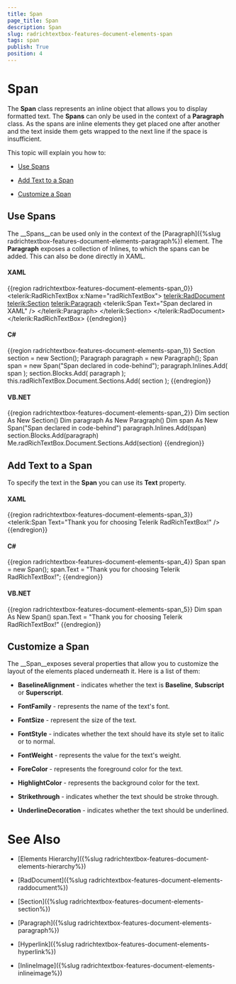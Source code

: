 ```yaml
---
title: Span
page_title: Span
description: Span
slug: radrichtextbox-features-document-elements-span
tags: span
publish: True
position: 4
---
```


# Span



The __Span__ class represents an inline object that allows you to display formatted text. The __Spans__ can only be used in the context of a __Paragraph__ class. As the spans are inline elements they get placed one after another and the text inside them gets wrapped to the next line if the space is insufficient.

This topic will explain you how to:

* [Use Spans](#use-spans)

* [Add Text to a Span](#add-text-to-a-span)

* [Customize a Span](#customize-a-span)

## Use Spans

The __Spans__can be used only in the context of the [Paragraph]({%slug radrichtextbox-features-document-elements-paragraph%}) element. The __Paragraph__ exposes a collection of Inlines, to which the spans can be added. This can also be done directly in XAML.

#### __XAML__

{{region radrichtextbox-features-document-elements-span_0}}
	<telerik:RadRichTextBox x:Name="radRichTextBox">
	    <telerik:RadDocument>
	        <telerik:Section>
	            <telerik:Paragraph>
	                <telerik:Span Text="Span declared in XAML" />
	            </telerik:Paragraph>
	        </telerik:Section>
	    </telerik:RadDocument>
	</telerik:RadRichTextBox>
	{{endregion}}



#### __C#__

{{region radrichtextbox-features-document-elements-span_1}}
	Section section = new Section();
	Paragraph paragraph = new Paragraph();
	Span span = new Span("Span declared in code-behind");
	paragraph.Inlines.Add( span );
	section.Blocks.Add( paragraph );
	this.radRichTextBox.Document.Sections.Add( section );
	{{endregion}}



#### __VB.NET__

{{region radrichtextbox-features-document-elements-span_2}}
	Dim section As New Section()
	Dim paragraph As New Paragraph()
	Dim span As New Span("Span declared in code-behind")
	paragraph.Inlines.Add(span)
	section.Blocks.Add(paragraph)
	Me.radRichTextBox.Document.Sections.Add(section)
	{{endregion}}



## Add Text to a Span

To specify the text in the __Span__ you can use its __Text__ property.

#### __XAML__

{{region radrichtextbox-features-document-elements-span_3}}
	<telerik:Span Text="Thank you for choosing Telerik RadRichTextBox!" />
	{{endregion}}



#### __C#__

{{region radrichtextbox-features-document-elements-span_4}}
	Span span = new Span();
	span.Text = "Thank you for choosing Telerik RadRichTextBox!";
	{{endregion}}



#### __VB.NET__

{{region radrichtextbox-features-document-elements-span_5}}
	Dim span As New Span()
	span.Text = "Thank you for choosing Telerik RadRichTextBox!"
	{{endregion}}



## Customize a Span

The __Span__exposes several properties that allow you to customize the layout of the elements placed underneath it. Here is a list of them:

* __BaselineAlignment__ - indicates whether the text is __Baseline__, __Subscript__ or __Superscript__.

* __FontFamily__ - represents the name of the text's font.

* __FontSize__ - represent the size of the text.

* __FontStyle__ - indicates whether the text should have its style set to italic or to normal.

* __FontWeight__ - represents the value for the text's weight.

* __ForeColor__ - represents the foreground color for the text.

* __HighlightColor__ - represents the background color for the text.

* __Strikethrough__ - indicates whether the text should be stroke through.

* __UnderlineDecoration__ - indicates whether the text should be underlined.

# See Also

 * [Elements Hierarchy]({%slug radrichtextbox-features-document-elements-hierarchy%})

 * [RadDocument]({%slug radrichtextbox-features-document-elements-raddocument%})

 * [Section]({%slug radrichtextbox-features-document-elements-section%})

 * [Paragraph]({%slug radrichtextbox-features-document-elements-paragraph%})

 * [Hyperlink]({%slug radrichtextbox-features-document-elements-hyperlink%})

 * [InlineImage]({%slug radrichtextbox-features-document-elements-inlineimage%})
